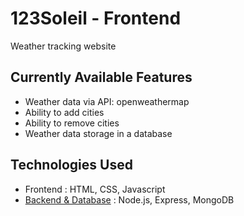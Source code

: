 # 123Soleil - Frontend

Weather tracking website

## Currently Available Features
- Weather data via API: openweathermap
- Ability to add cities
- Ability to remove cities
- Weather data storage in a database

## Technologies Used
- Frontend : HTML, CSS, Javascript
- [Backend & Database](https://github.com/ManuPuyuelo/123soleil-backend) : Node.js, Express, MongoDB

